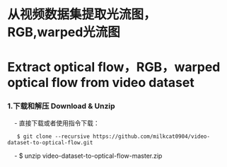 从视频数据集提取光流图，RGB,warped光流图 
=
Extract optical flow，RGB，warped optical flow from video dataset
=

### 1.下载和解压 Download & Unzip
     - 直接下载或者使用指令下载：
    
       $ git clone --recursive https://github.com/milkcat0904/video-dataset-to-optical-flow.git
       
       
     - $ unzip video-dataset-to-optical-flow-master.zip
